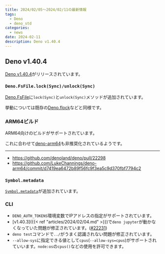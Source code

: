 ```yaml
---
title: 2024/02/05〜2024/02/11の最新情報
tags:
  - Deno
  - deno_std
categories:
  - news
date: 2024-02-11
description: Deno v1.40.4
---
```


## Deno v1.40.4

[Deno v1.40.4](https://github.com/denoland/deno/releases/tag/v1.40.4)がリリースされています。

### `Deno.FsFile.lock(Sync)/unlock(Sync)`

[Deno.FsFile](https://deno.land/api@v1.40.4?s=Deno.FsFile)に`lock(Sync)`と`unlock(Sync)`メソッドが追加されています。

挙動については既存の[Deno.flock](https://deno.land/api@v1.40.4?s=Deno.flock)などと同様です。

### ARM64ビルド

ARM64向けのビルドがサポートされています。

これに合わせて[deno-arm64](https://github.com/LukeChannings/deno-arm64)も非推奨化されているようです。

---

- https://github.com/denoland/deno/pull/22298
- https://github.com/LukeChannings/deno-arm64/commit/d7419ea6472b89f56fc9f3ea5c9d370fbf7794c2

### `Symbol.metadata`

[`Symbol.metadata`](https://github.com/tc39/proposal-decorator-metadata)が追加されています。

### CLI

- `DENO_AUTH_TOKENS`環境変数でIPアドレスの指定がサポートされています。
- [v1.40.3]({{< ref "articles/2024/02/04.md" >}})で`deno jupyter`が動かなくなっていた問題が修正されています。([#22231](https://github.com/denoland/deno/issues/22231))
- `deno test`コマンドで`../`がうまく認識されない問題が修正されています。
- `--allow-sys`に指定できる値として`cpus`(`--allow-sys=cpus`)がサポートされていいます。`node:os`の`cpus()`などの使用を許可できます。

